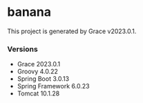 # banana

This project is generated by Grace v2023.0.1.

### Versions

* Grace 2023.0.1
* Groovy 4.0.22
* Spring Boot 3.0.13
* Spring Framework 6.0.23
* Tomcat 10.1.28
